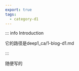 ```yaml
---
export: true
tags:
  - category-d1
---
```



::: info Introduction

它的路径是deep1_ca/1-blog-d1.md

:::

随便写的
